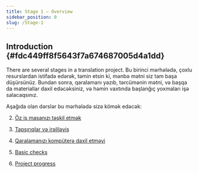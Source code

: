```yaml
---
title: Stage 1 – Overview
sidebar_position: 0
slug: /Stage-1
---
```




## **Introduction** {#fdc449ff8f5643f7a674687005d4a1dd}


There are several stages in a translation project. Bu birinci mərhələdə, çoxlu resurslardan istifadə edərək, təmin etsin ki, mənbə mətni siz tam başa düşürsünüz. Bundan sonra, qaralamanı yazıb, tərcümənin mətni, və başqa da materiallar daxil edəcəksiniz, və həmin vaxtında başlanğıç yoxmaları işə salacaqsınız.


Aşağıda olan dərslər bu mərhələdə sizə kömək edəcək:


2. [Öz iş masanızı təşkil etmək](https://sillsdev.github.io/paratext-manual/2.OD)


3. [Tapşırıqlar və irəliləyiş](https://sillsdev.github.io/paratext-manual/3.PP1)


4. [Qaralamanızı kompüterə daxil etməyi](https://sillsdev.github.io/paratext-manual/4.KD)


5. [Basic checks](https://sillsdev.github.io/paratext-manual/5.BC1)


6. [Project progress](https://sillsdev.github.io/paratext-manual/6.PP2)

